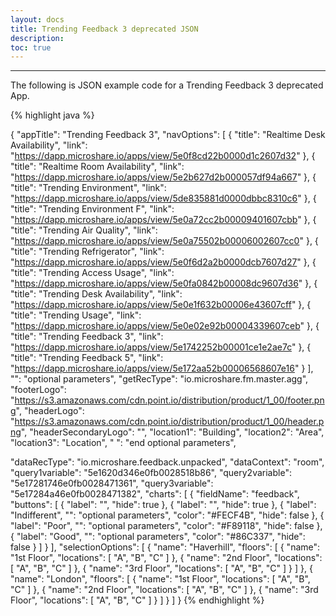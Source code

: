 ```yaml
---
layout: docs
title: Trending Feedback 3 deprecated JSON
description: 
toc: true
---
```


---------------------------------------

The following is JSON example code for a Trending Feedback 3 deprecated App.

{% highlight java %}

{
	"appTitle": "Trending Feedback 3",
  "navOptions": [
    {
      "title": "Realtime Desk Availability",
      "link": "https://dapp.microshare.io/apps/view/5e0f8cd22b0000d1c2607d32"
    },
    {
      "title": "Realtime Room Availability",
      "link": "https://dapp.microshare.io/apps/view/5e2b627d2b000057df94a667"
		},
		{
      "title": "Trending Environment",
      "link": "https://dapp.microshare.io/apps/view/5de835881d0000dbbc8310c6"
    },
    {
      "title": "Trending Environment F",
      "link": "https://dapp.microshare.io/apps/view/5e0a72cc2b00009401607cbb"
    },
    {
      "title": "Trending Air Quality",
      "link": "https://dapp.microshare.io/apps/view/5e0a75502b00006002607cc0"
    },
    {
      "title": "Trending Refrigerator",
      "link": "https://dapp.microshare.io/apps/view/5e0f6d2a2b0000dcb7607d27"
    },
    {
      "title": "Trending Access Usage",
      "link": "https://dapp.microshare.io/apps/view/5e0fa0842b00008dc9607d36"
    },
    {
      "title": "Trending Desk Availability",
      "link": "https://dapp.microshare.io/apps/view/5e0e1f632b00006e43607cff"
    },
    {
      "title": "Trending Usage",
      "link": "https://dapp.microshare.io/apps/view/5e0e02e92b00004339607ceb"
    },
    {
      "title": "Trending Feedback 3",
      "link": "https://dapp.microshare.io/apps/view/5e1742252b00001ce1e2ae7c"
    },
    {
      "title": "Trending Feedback 5",
      "link": "https://dapp.microshare.io/apps/view/5e172aa52b00006568607e16"
    }
  ],
	"": "optional parameters",
	"getRecType": "io.microshare.fm.master.agg",
	"footerLogo": "https://s3.amazonaws.com/cdn.point.io/distribution/product/1_00/footer.png",
	"headerLogo": "https://s3.amazonaws.com/cdn.point.io/distribution/product/1_00/header.png",
	"headerSecondaryLogo": "",
	"location1": "Building",
	"location2": "Area",
	"location3": "Location",
	" ": "end optional parameters", 

  "dataRecType": "io.microshare.feedback.unpacked",
	"dataContext": "room",
	"query1variable": "5e1620d346e0fb0028518b86",
	"query2variable": "5e17281746e0fb0028471361",
	"query3variable": "5e17284a46e0fb0028471382",
	"charts": [
		{
			"fieldName": "feedback",
			"buttons": [
				{
					"label": "",
					"hide": true
				},
				{
					"label": "",
					"hide": true
				},
				{
					"label": "Indifferent",
					"": "optional parameters",
					"color": "#FECF4B",
					"hide": false
				},
				{
					"label": "Poor",
					"": "optional parameters",
					"color": "#F89118",
					"hide": false
				},
				{
					"label": "Good",
					"": "optional parameters",
					"color": "#86C337",
					"hide": false
				}
			]
		}
	],
	"selectionOptions": [
		{
			"name": "Haverhill",
			"floors": [
				{
					"name": "1st Floor",
					"locations": [
						"A",
						"B",
						"C"
					]
				},
				{
					"name": "2nd Floor",
					"locations": [
						"A",
						"B",
						"C"
					]
				},
				{
					"name": "3rd Floor",
					"locations": [
						"A",
						"B",
						"C"
					]
				}
			]
		},
		{
			"name": "London",
			"floors": [
				{
					"name": "1st Floor",
					"locations": [
						"A",
						"B",
						"C"
					]
				},
				{
					"name": "2nd Floor",
					"locations": [
						"A",
						"B",
						"C"
					]
				},
				{
					"name": "3rd Floor",
					"locations": [
						"A",
						"B",
						"C"
					]
				}
			]
		}
	]
}
{% endhighlight %}
